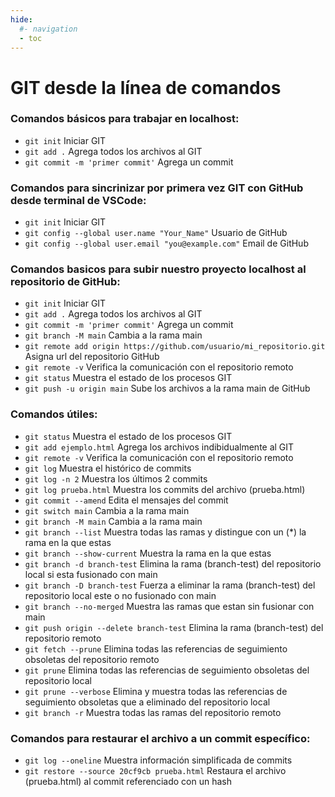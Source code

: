 ```yaml
---
hide:
  #- navigation
  - toc
---
```


# GIT desde la línea de comandos

### Comandos básicos para trabajar en localhost:

  - `git init` Iniciar GIT
  - `git add .` Agrega todos los archivos al GIT
  - `git commit -m 'primer commit'` Agrega un commit

### Comandos para sincrinizar por primera vez GIT con GitHub desde terminal de VSCode:

  - `git init` Iniciar GIT
  - `git config --global user.name "Your_Name"` Usuario de GitHub
  - `git config --global user.email "you@example.com"` Email de GitHub

### Comandos basicos para subir nuestro proyecto localhost al repositorio de GitHub:

  - `git init` Iniciar GIT
  - `git add .` Agrega todos los archivos al GIT
  - `git commit -m 'primer commit'` Agrega un commit
  - `git branch -M main` Cambia a la rama main
  - `git remote add origin https://github.com/usuario/mi_repositorio.git` Asigna url del repositorio GitHub
  - `git remote -v` Verifica la comunicación con el repositorio remoto
  - `git status` Muestra el estado de los procesos GIT
  - `git push -u origin main` Sube los archivos a la rama main de GitHub

### Comandos útiles:

  - `git status` Muestra el estado de los procesos GIT
  - `git add ejemplo.html` Agrega los archivos indibidualmente al GIT
  - `git remote -v` Verifica la comunicación con el repositorio remoto
  - `git log` Muestra el histórico de commits
  - `git log -n 2` Muestra los últimos 2 commits
  - `git log prueba.html` Muestra los commits del archivo (prueba.html)
  - `git commit --amend` Edita el mensajes del commit
  - `git switch main` Cambia a la rama main
  - `git branch -M main` Cambia a la rama main
  - `git branch --list` Muestra todas las ramas y distingue con un (*) la rama en la que estas
  - `git branch --show-current` Muestra la rama en la que estas
  - `git branch -d branch-test` Elimina la rama (branch-test) del repositorio local si esta fusionado con main
  - `git branch -D branch-test` Fuerza a eliminar la rama (branch-test) del repositorio local este o no fusionado con main
  - `git branch --no-merged` Muestra las ramas que estan sin fusionar con main
  - `git push origin --delete branch-test` Elimina la rama (branch-test) del repositorio remoto
  - `git fetch --prune` Elimina todas las referencias de seguimiento obsoletas del repositorio remoto
  - `git prune` Elimina todas las referencias de seguimiento obsoletas del repositorio local
  - `git prune --verbose` Elimina y muestra todas las referencias de seguimiento obsoletas que a eliminado del repositorio local
  - `git branch -r` Muestra todas las ramas del repositorio remoto

### Comandos para restaurar el archivo a un commit específico:

  - `git log --oneline` Muestra información simplificada de commits
  - `git restore --source 20cf9cb prueba.html` Restaura el archivo (prueba.html) al commit referenciado con un hash
<br>
<br>
